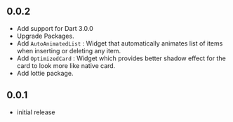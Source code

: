 ## 0.0.2
- Add support for Dart 3.0.0 
- Upgrade Packages.
- Add `AutoAnimatedList` : Widget that automatically animates list of items when inserting or deleting any item.
- Add `OptimizedCard` : Widget which provides better shadow effect for the card to look more like native card.
- Add lottie package. 

## 0.0.1
- initial release
